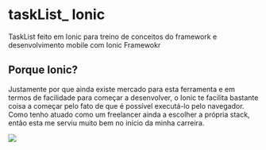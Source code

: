 # taskList_ Ionic
TaskList feito em Ionic para treino de conceitos do framework e desenvolvimento mobile com Ionic Framewokr

## Porque Ionic?

Justamente por que ainda existe mercado para esta ferramenta e em termos de facilidade para começar a desenvolver, o Ionic te facilita bastante coisa a começar pelo fato de que é possível executá-lo pelo navegador.
Como tenho atuado como um freelancer ainda a escolher a própria stack, então esta me serviu muito bem no início da minha carreira.




<img src="https://upload.wikimedia.org/wikipedia/commons/d/d1/Ionic_Logo.svg">
